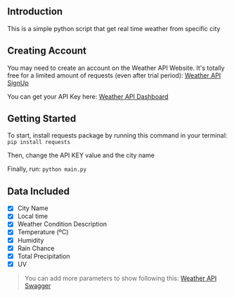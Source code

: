## Introduction
This is a simple python script that get real time weather from specific city

## Creating Account
You may need to create an account on the Weather API Website. It's totally free for a limited amount of requests (even after trial period):
[Weather API SignUp](https://www.weatherapi.com/signup.aspx)

You can get your API Key here:
[Weather API Dashboard](https://www.weatherapi.com/my/)

## Getting Started
To start, install requests package by running this command in your terminal:
```pip install requests```

Then, change the API KEY value and the city name

Finally, run:
```python main.py```



## Data Included
- [x] City Name
- [x] Local time
- [x] Weather Condition Description
- [x] Temperature (ºC)
- [x] Humidity
- [x] Rain Chance
- [x] Total Precipitation
- [x] UV

> You can add more parameters to show following this: 
> [Weather API Swagger](https://app.swaggerhub.com/apis-docs/WeatherAPI.com/WeatherAPI/1.0.2#/APIs/forecast-weather)
